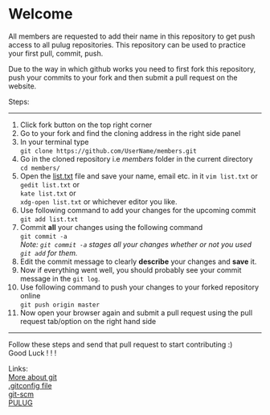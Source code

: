 Welcome
=======

All members are requested to add their name in this repository to get push access to all pulug repositories. This repository can be used to practice your first pull, commit, push. 

Due to the way in which github works you need to first fork this repository, push your commits to your fork and then submit a pull request on the website.  

Steps: 
- - - -

1. Click fork button on the top right corner  
2. Go to your fork and find the cloning address in the right side panel  
3. In your terminal type  
      `git clone https://github.com/UserName/members.git`  
4. Go in the cloned repository i.e _members_ folder in the current directory  
      `cd members/`  
5. Open the [list.txt](list.txt) file and save your name, email etc. in it 
      `vim list.txt` or  
      `gedit list.txt` or  
      `kate list.txt` or  
      `xdg-open list.txt` or whichever editor you like.
6. Use following command to add your changes for the upcoming commit 
      `git add list.txt` 
7. Commit __all__ your changes using the following command  
      `git commit -a`  
    _Note: `git commit -a` stages all your changes whether or not you used `git add` for them._
8. Edit the commit message to clearly **describe** your changes and __save__ it. 
9. Now if everything went well, you should probably see your commit message in the `git log`.  
10. Use following command to push your changes to your forked repository online  
      `git push origin master`  
11. Now open your browser again and submit a pull request using the pull request tab/option on the right hand side  

* * *

Follow these steps and send that pull request to start contributing :)  
Good Luck ! ! !  

Links:   
[More about git](http://www.developfreedom.com/2014/01/git.html)  
[.gitconfig file](https://github.com/shubhamchaudhary/dot/blob/master/.gitconfig)  
[git-scm](http://git-scm.com/)  
[PULUG](https://groups.google.com/forum/?fromgroups#!forum/pulug)   
